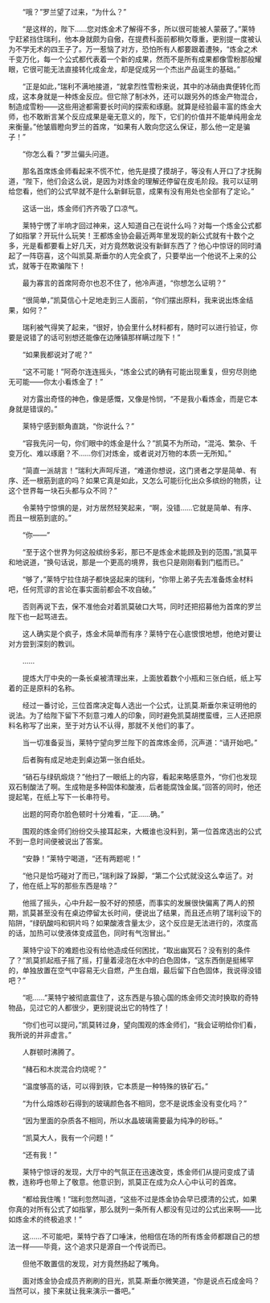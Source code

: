 　　“哦？”罗兰望了过来，“为什么？”

　　“是这样的，陛下……您对炼金术了解得不多，所以很可能被人蒙蔽了。”莱特宁赶紧挡住瑞利，他本身就颇为自傲，在提费科面前都稍欠尊重，更别提一度被认为不学无术的四王子了。万一惹恼了对方，恐怕所有人都要跟着遭殃，“炼金之术千变万化，每一个公式都代表着一个新的成果，然而不是所有成果都像雪粉那般耀眼，它很可能无法直接转化成金龙，却是促成另一个杰出产品诞生的基础。”

　　“正是如此，”瑞利不满地接道，“就拿烈性雪粉来说，其中的冰硝由粪便转化而成，这本身就是一种炼金反应。但它除了制冰外，还可以跟另外的炼金产物混合，制造成雪粉——这些用途都需要长时间的探索和琢磨。就算是经验最丰富的炼金大师，也不敢断言某个反应成果是毫无意义的，陛下，它们的价值并不能单纯用金龙来衡量。”他皱眉瞪向罗兰的首席，“如果有人敢向您这么保证，那么他一定是骗子！”

　　“你怎么看？”罗兰偏头问道。

　　那名首席炼金师看起来不慌不忙，他先是摸了摸胡子，等没有人开口了才抚胸道，“陛下，他们会这么说，是因为对炼金的理解还停留在皮毛阶段。我可以证明给您看，他们的公式早就不是什么新鲜玩意，成果有没有用处也全部有了定论。”

　　这话一出，炼金师们齐齐吸了口凉气。

　　莱特宁愣了半响才回过神来，这人知道自己在说什么吗？对每一个炼金公式都了如指掌？开玩什么玩笑！王都炼金协会最近两年里发现的新公式就有十数个之多，光是看都要看上好几天，对方竟然敢说没有新鲜东西了？他心中惊讶的同时涌起了一阵窃喜，这个叫凯莫.斯垂尔的人完全疯了，只要举出一个他说不上来的公式，就等于在欺骗陛下！

　　最为寡言的首席阿奇尔也忍不住了，他冷声道，“你想怎么证明？”

　　“很简单，”凯莫信心十足地走到三人面前，“你们摆出原料，我来说出炼金结果，如何？”

　　瑞利被气得笑了起来，“很好，协会里什么材料都有，随时可以进行验证，你要是说错了的话可别想还能像在边陲镇那样瞒过陛下！”

　　“如果我都说对了呢？”

　　“这不可能！”阿奇尔连连摇头，“炼金公式的确有可能出现重复，但穷尽则绝无可能——你太小看炼金了！”

　　对方露出奇怪的神色，像是感慨，又像是怜悯，“不是我小看炼金，而是它本身就是错误的。”

　　莱特宁感到额角直跳，“你说什么？”

　　“容我先问一句，你们眼中的炼金是什么？”凯莫不为所动，“混沌、繁杂、千变万化、难以琢磨？不……你们对炼金，或者说对万物的本质一无所知。”

　　“简直一派胡言！”瑞利大声呵斥道，“难道你想说，这门贤者之学是简单、有序、还一根筋到底的吗？如果它真是如此，又怎么可能衍化出众多缤纷的物质，让这个世界每一块石头都与众不同？”

　　令莱特宁惊惧的是，对方居然轻笑起来，“啊，没错……它就是简单、有序、而且一根筋到底的。”

　　“你——”

　　“至于这个世界为何这般缤纷多彩，那已不是炼金术能顾及到的范围，”凯莫平和地说道，“换句话说，那是一个更高的境界，我也只是刚刚看到门槛而已。”

　　“够了，”莱特宁拉住胡子都快竖起来的瑞利，“你带上弟子先去准备炼金材料吧，任何荒谬的言论在事实面前都会不攻自破。”

　　否则再说下去，保不准他会对着凯莫破口大骂，同时还把招募他为首席的罗兰陛下也一起骂进去。

　　这人确实是个疯子，炼金术简单而有序？莱特宁在心底恨恨地想，他绝对要让对方尝到深刻的教训。

　　……

　　提炼大厅中央的一条长桌被清理出来，上面放着数个小瓶和三张白纸，纸上写着的正是原料的名称。

　　经过一番讨论，三位首席决定每人选出一个公式，让凯莫.斯垂尔来证明他的说法。为了给陛下留下不刻意刁难人的印象，同时避免凯莫胡搅蛮缠，三人还把原料名称写了出来，至于对方认不认得，那就不关他们的事了。

　　当一切准备妥当，莱特宁望向罗兰陛下的首席炼金师，沉声道：“请开始吧。”

　　后者胸有成足地走到桌边第一张白纸处。

　　“硝石与绿矾煅烧？”他扫了一眼纸上的内容，看起来略感意外，“你们也发现双石制酸法了啊。生成物是多种固体和酸液，后者能腐蚀金属。”回答的同时，他还提起笔，在纸上写下一长串符号。

　　出题的阿奇尔脸色顿时十分难看，“正……确。”

　　围观的炼金师们纷纷交头接耳起来，大概谁也没料到，第一位首席选出的公式不到一息时间便被说出了答案。

　　“安静！”莱特宁喝道，“还有两题呢！”

　　“他只是恰巧碰对了而已，”瑞利跺了跺脚，“第二个公式就没这么幸运了。对了，他在纸上写的那些东西是啥？”

　　他摇了摇头，心中升起一股不好的预感，而事实的发展很快偏离了两人的预期，凯莫甚至没有在桌边停留太长时间，便说出了结果，而且还点明了瑞利设下的陷阱，“绿矾酸吗和铜片吗？如果酸液含量太少，这个反应是无法进行的，浓度高的话，加热可以使液体变成蓝色，同时有气泡冒出。”

　　莱特宁设下的难题也没有给他造成任何困扰，“取出幽冥石？没有别的条件了？”凯莫抓起瓶子摇了摇，打量着浸泡在水中的白色固体，“这东西倒是挺稀罕的，单独放置在空气中容易无火自燃，产生白烟，最后留下白色固体，我说得没错吧？”

　　“呃……”莱特宁被彻底震住了，这东西是与狼心国的炼金师交流时换取的奇特物品，见过它的人都很少，更别提说出它的特性了！

　　“你们也可以提问，”凯莫转过身，望向围观的炼金师们，“我会证明给你们看，我所说的并非虚言。”

　　人群顿时沸腾了。

　　“赭石和木炭混合灼烧呢？”

　　“温度够高的话，可以得到铁，它本质是一种特殊的铁矿石。”

　　“为什么熔炼砂石得到的玻璃颜色各不相同，您不是说炼金没有变化吗？”

　　“因为里面的杂质各不相同，所以水晶玻璃需要最为纯净的砂砾。”

　　“凯莫大人，我有一个问题！”

　　“还有我！”

　　莱特宁惊讶的发现，大厅中的气氛正在迅速改变，炼金师们从提问变成了请教，连称呼也带上了敬意。他意识到，凯莫正在成为众人心中认可的首席。

　　“都给我住嘴！”瑞利忽然叫道，“这些不过是炼金协会早已摸清的公式，如果你真的对所有公式了如指掌，那么就列一条所有人都没有见过的公式出来啊——比如炼金术的终极追求！”

　　这……不可能吧，莱特宁吞了口唾沫，他相信在场的所有炼金师都跟自己的想法一样——毕竟，这个追求只是源自一个传说而已。

　　但他不敢置信的发现，对方竟然扬起了嘴角。

　　面对炼金协会成员齐刷刷的目光，凯莫.斯垂尔微笑道，“你是说点石成金吗？当然可以，接下来就让我来演示一番吧。”
